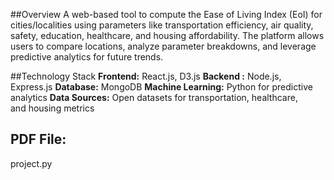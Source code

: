 ##Overview
A web-based tool to compute the Ease of Living Index (EoI) for cities/localities using parameters like transportation efficiency, air quality, safety, education, healthcare, and housing affordability. The platform allows users to compare locations, analyze parameter breakdowns, and leverage predictive analytics for future trends.

##Technology Stack
**Frontend:** React.js, D3.js
**Backend :** Node.js, Express.js
**Database:** MongoDB
**Machine Learning:** Python for predictive analytics
**Data Sources:** Open datasets for transportation, healthcare, and housing metrics
## PDF File:
project.py
